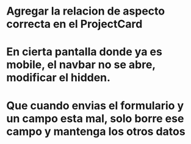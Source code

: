 
<!-- # El Link de navbar debe tener las propiedades del background-animated si esta seleccionado. -->
<!-- # El navbar de mobile no abre en el lugar correcto  -->
# Agregar la relacion de aspecto correcta en el ProjectCard
<!-- # el svg del footer debe tener un overflow hidden -->
# En cierta pantalla donde ya es mobile, el navbar no se abre, modificar el hidden.
# Que cuando envias el formulario y un campo  esta mal, solo borre ese campo y mantenga los otros datos
